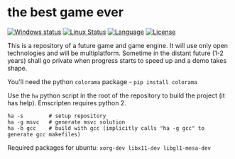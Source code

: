 # the best game ever

[![Windows status](https://ci.appveyor.com/api/projects/status/h2wfkb1y546x5tsw?svg=true)](https://ci.appveyor.com/project/onqtam/game)
[![Linux Status](https://travis-ci.org/onqtam/game.svg?branch=master)](https://travis-ci.org/onqtam/game)
[![Language](https://img.shields.io/badge/language-C++-blue.svg)](https://isocpp.org/)
[![License](http://img.shields.io/badge/license-MIT-blue.svg)](http://opensource.org/licenses/MIT)

This is a repository of a future game and game engine. It will use only open technologies and will be multiplatform.
Sometime in the distant future (1-2 years) shall go private when progress starts to speed up and a demo takes shape.

You'll need the python ```colorama``` package - ```pip install colorama```

Use the ```ha``` python script in the root of the repository to build the project (it has help). Emscripten requires python 2.

```
ha -s        # setup repository
ha -g msvc   # generate msvc solution
ha -b gcc    # build with gcc (implicitly calls "ha -g gcc" to generate gcc makefiles)
```

Required packages for ubuntu: ```xorg-dev libx11-dev libgl1-mesa-dev```
